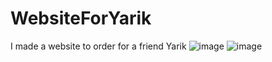 # WebsiteForYarik
I made a website to order for a friend Yarik
![image](https://user-images.githubusercontent.com/90633453/163682659-3876317a-3229-4545-a7dd-0728dac4fea5.png)
![image](https://user-images.githubusercontent.com/90633453/163682652-924aaafe-1d27-4fb6-a6e1-3d4c184d801e.png)
